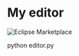 # My editor
![Eclipse Marketplace](https://img.shields.io/eclipse-marketplace/favorites/Tkinter?color=tkinter&label=tkinter&logo=f&logoColor=f&style=flat-square)

python editor.py
